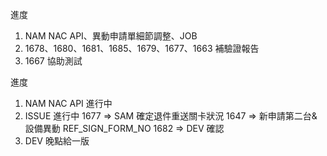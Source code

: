 進度

1. NAM NAC API、異動申請單細節調整、JOB
2. 1678、1680、1681、1685、1679、1677、1663 補驗證報告
3. 1667 協助測試


進度

1. NAM NAC API 進行中
2. ISSUE 進行中
   1677 => SAM 確定退件重送關卡狀況
   1647 => 新申請第二台&設備異動 REF_SIGN_FORM_NO
   1682 => DEV 確認
3. DEV 晚點給一版
